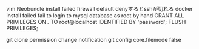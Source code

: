 
vim Neobundle install failed
firewall default denyするとsshが切れる
docker install failed
fail to login to mysql database as root
  by hand
  GRANT ALL PRIVILEGES ON *.* TO root@localhost IDENTIFIED BY 'password';
  FLUSH PRIVILEGES;

git clone permission change notification
 git config core.filemode false
